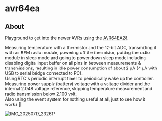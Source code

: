 # avr64ea

## About

Playground to get into the newer AVRs using the [AVR64EA28](https://www.microchip.com/en-us/product/AVR64EA28).  

Measuring temperature with a thermistor and the 12-bit ADC, transmitting it with 
an RFM radio module, powering off the thermistor, putting the radio module in 
sleep mode and going to power down sleep mode including disabling digital input 
buffer on all pins in between measurements & transmissions, resulting in idle 
power consumption of about 2 µA (4 µA with USB to serial bridge connected to PC).  
Using RTC's periodic interrupt timer to periodically wake up the controller.  
Measuring power supply (battery) voltage with a voltage divider and the internal 
2.048 voltage reference, skipping temperature measurement and radio transmission below 
2.100 volt.  
Also using the event system for nothing useful at all, just to see how it works 👀

![IMG_20250717_232617](https://github.com/user-attachments/assets/50fb9e70-7732-4ab2-9bdc-80dddf8f4a9e)
